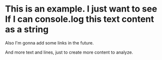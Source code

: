 # This is an example. I just want to see If I can console.log this text content as a string #

Also I'm gonna add some links in the future.

And more text and lines, just to create more content to analyze.
